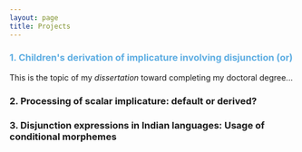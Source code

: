 ```yaml
---
layout: page
title: Projects
---
```


<h3> <span style="color: #5DADE2;">1. Children's derivation of implicature involving disjunction (or)</span> </h3> 

This is the topic of my _dissertation_ toward completing my doctoral degree...


<h3> 2. Processing of scalar implicature: default or derived? </h3>


<h3> 3. Disjunction expressions in Indian languages: Usage of conditional morphemes </h3>


